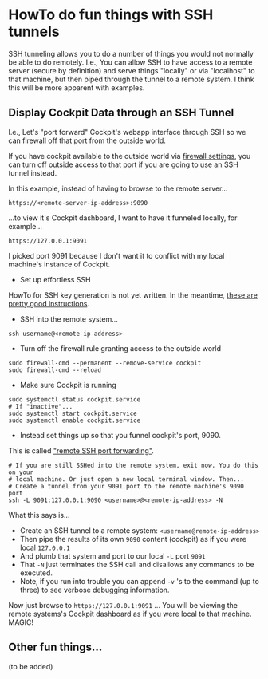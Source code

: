 # HowTo do fun things with SSH tunnels

SSH tunneling allows you to do a number of things you would not normally be
able to do remotely. I.e., You can allow SSH to have access to a remote server
(secure by definition) and serve things "locally" or via "localhost" to that
machine, but then piped through the tunnel to a remote system. I think this
will be more apparent with examples.

## Display Cockpit Data through an SSH Tunnel

I.e., Let's "port forward" Cockpit's webapp interface through SSH so we can
firewall off that port from the outside world.

If you have cockpit available to the outside world via [firewall
settings](https://github.com/taw00/howto/blob/master/howto-configure-firewalld-and-fail2ban-for-linux.md),
you can turn off outside access to that port if you are going to use an SSH
tunnel instead.

In this example, instead of having to browse to the remote server...

`https://<remote-server-ip-address>:9090`

...to view it's Cockpit dashboard, I want to have it funneled locally, for
example...

`https://127.0.0.1:9091`

I picked port 9091 because I don't want it to conflict with my local machine's
instance of Cockpit.


* Set up effortless SSH

HowTo for SSH key generation is not yet written. In the meantime,
[these are pretty good instructions](https://www.vultr.com/docs/how-do-i-generate-ssh-keys).

* SSH into the remote system...

```
ssh username@<remote-ip-address>
```

* Turn off the firewall rule granting access to the outside world

```
sudo firewall-cmd --permanent --remove-service cockpit
sudo firewall-cmd --reload
```

* Make sure Cockpit is running

```
sudo systemctl status cockpit.service
# If "inactive"...
sudo systemctl start cockpit.service
sudo systemctl enable cockpit.service
```

* Instead set things up so that you funnel cockpit's port, 9090.

This is called
["remote SSH port forwarding"](https://help.ubuntu.com/community/SSH/OpenSSH/PortForwarding).

```
# If you are still SSHed into the remote system, exit now. You do this on your
# local machine. Or just open a new local terminal window. Then...
# Create a tunnel from your 9091 port to the remote machine's 9090 port
ssh -L 9091:127.0.0.1:9090 <username>@<remote-ip-address> -N
```

What this says is...

  - Create an SSH tunnel to a remote system: `<username@remote-ip-address>`
  - Then pipe the results of its own `9090` content (cockpit) as if you were
    local `127.0.0.1`
  - And plumb that system and port to our local `-L` port `9091`
  - That `-N` just terminates the SSH call and disallows any commands to be
    executed.
  - Note, if you run into trouble you can append `-v` 's to the command (up to
    three) to see verbose debugging information.

Now just browse to `https://127.0.0.1:9091` ... You will be viewing the remote
systems's Cockpit dashboard as if you were local to that machine. MAGIC!



## Other fun things...

(to be added)

